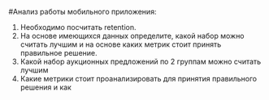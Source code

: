 #Анализ работы мобильного приложения:
1. Необходимо посчитать retention.
2. На основе имеющихся данных определите, какой набор можно считать лучшим и на основе каких метрик стоит принять правильное решение.
3. Какой набор аукционных предложений по 2 группам можно считать лучшим
4. Какие метрики стоит проанализировать для принятия правильного решения и как
